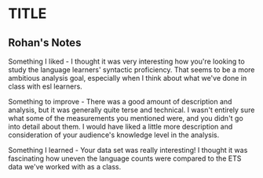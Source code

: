 # TITLE

## Rohan's Notes

Something I liked - I thought it was very interesting how you're looking to study the language learners' syntactic proficiency.
That seems to be a more ambitious analysis goal, especially when I think about what we've done in class with esl learners.

Something to improve - There was a good amount of description and analysis, but it was generally quite terse and technical. I
wasn't entirely sure what some of the measurements you mentioned were, and you didn't go into detail about them. I would have
liked a little more description and consideration of your audience's knowledge level in the analysis.

Something I learned - Your data set was really interesting! I thought it was fascinating how uneven the language counts were 
compared to the ETS data we've worked with as a class.